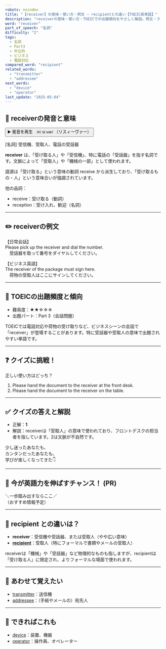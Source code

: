 ```yaml
---
robots: noindex
title: "【receiver】の意味・使い方・例文 ― recipientとの違い【TOEIC英単語】"
description: "receiverの意味・使い方・TOEICでの出題傾向をやさしく解説。例文・クイズ付きでrecipientとの違いもわかりやすく学べます。"
word: "receiver"
part_of_speech: "名詞"
difficulty: "2"
tags:
  - 名詞
  - Part3
  - 中立的
  - ビジネス
  - 電話対応
compared_word: "recipient"
related_words:
  - "transmitter"
  - "addressee"
next_words:
  - "device"
  - "operator"
last_update: "2025-05-04"
---
```


## 🔰 receiverの発音と意味

<button class="play-audio" onclick="playTTS('receiver')">
  <span class="play-audio-main">
    ▶️ 発音を再生　/rɪˈsiːvər/
  </span>
  <span class="play-audio-sub">
    （リスィーヴァー）
  </span>
</button>

[名詞] 受信機、受取人、電話の受話器

**receiver** は、「受け取る人」や「受信機」、特に電話の「受話器」を指す名詞です。文脈によって「受取人」や「機械の一部」として使われます。

語源は「受け取る」という意味の動詞 receive から派生しており、「受け取るもの・人」という意味合いが強調されています。

他の品詞：  
- receive：受け取る（動詞）
- reception：受け入れ、歓迎（名詞）

---

## ✏️ receiverの例文

【日常会話】  
Please pick up the receiver and dial the number.  
　受話器を取って番号をダイヤルしてください。

【ビジネス英語】  
The receiver of the package must sign here.  
　荷物の受取人はここにサインしてください。

---

## 🎯 TOEICの出題頻度と傾向

- 難易度：★★☆☆☆
- 出題パート：Part 3（会話問題）

TOEICでは電話対応や荷物の受け取りなど、ビジネスシーンの会話で「receiver」が登場することがあります。特に受話器や受取人の意味で出題されやすい単語です。

---

## ❓ クイズに挑戦！

正しい使い方はどっち？

1. Please hand the document to the receiver at the front desk.  
2. Please hand the document to the receiver on the table.

---

## ✅ クイズの答えと解説

- 正解：**1**
- 解説：receiverは「受取人」の意味で使われており、フロントデスクの担当者を指しています。2は文脈が不自然です。

少し迷ったあなたも、  
カンタンだったあなたも、  
学びが楽しくなってきた👇️

---

## 🚀 今が英語力を伸ばすチャンス！ (PR)

<div class="info-center">
＼一歩踏み出すならここ／<br>  
（おすすめ情報予定）
</div>

---

## 🤔  recipient との違いは？

- **receiver**：受信機や受話器、または受取人（やや広い意味）
- **[recipient](/word/recipient)**：受取人（特にフォーマルで書類やメールの受取人）

receiverは「機械」や「受話器」など物理的なものも指しますが、recipientは「受け取る人」に限定され、よりフォーマルな場面で使われます。

---

## 🧩 あわせて覚えたい

- [transmitter](/word/transmitter)：送信機
- [addressee](/word/addressee)：（手紙やメールの）宛先人

---

## 📖 できればこれも

- [device](/word/device)：装置、機器
- [operator](/word/operator)：操作員、オペレーター

<!-- cvid: aid43_bid20 -->
